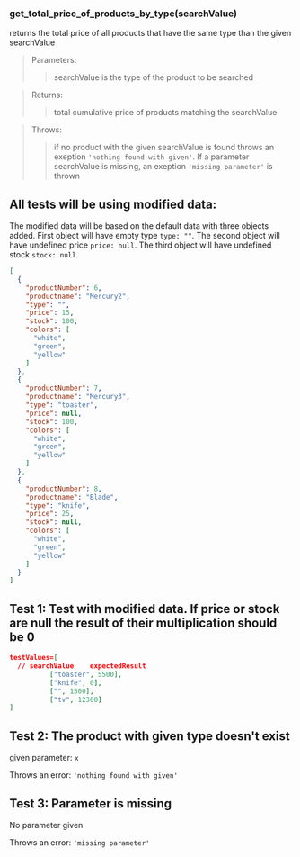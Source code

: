 ### **get_total_price_of_products_by_type(searchValue)**
returns the total price of all products that have the same type than the given searchValue

>Parameters:
>>searchValue is the type of the product to be searched

>Returns:
>>total cumulative price of products matching the searchValue

>Throws:
>>if no product with the given searchValue is  found throws an exeption `'nothing found with given'`. If a parameter searchValue is missing, an exeption `'missing parameter'` is thrown

## All tests will be using modified data:
The modified data will be based on the default data with three objects added. First object will have empty type `type: ""`. The second object will have undefined price `price: null`. The third object will have undefined stock `stock: null`.

```json
[
  {
    "productNumber": 6,
    "productname": "Mercury2",
    "type": "",
    "price": 15,
    "stock": 100,
    "colors": [
      "white",
      "green",
      "yellow"
    ]
  },
  {
    "productNumber": 7,
    "productname": "Mercury3",
    "type": "toaster",
    "price": null,
    "stock": 100,
    "colors": [
      "white",
      "green",
      "yellow"
    ]
  },
  {
    "productNumber": 8,
    "productname": "Blade",
    "type": "knife",
    "price": 25,
    "stock": null,
    "colors": [
      "white",
      "green",
      "yellow"
    ]
  }
]
```


## Test 1: Test with modified data. If price or stock are null the result of their multiplication should be 0

```json
testValues=[
  // searchValue    expectedResult
          ["toaster", 5500],
          ["knife", 0],
          ["", 1500],
          ["tv", 12300]
]
```

## Test 2: The product with given type doesn't exist
given parameter: `x`

Throws an error: `'nothing found with given'`

## Test 3: Parameter is missing
No parameter given

Throws an error: `'missing parameter'`